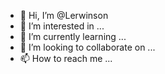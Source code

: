 - 👋 Hi, I’m @Lerwinson
- 👀 I’m interested in ...
- 🌱 I’m currently learning ...
- 💞️ I’m looking to collaborate on ...
- 📫 How to reach me ...

<!---
Lerwinson/Lerwinson is a ✨ special ✨ repository because its `README.md` (this file) appears on your GitHub profile.
You can click the Preview link to take a look at your changes.
--->
